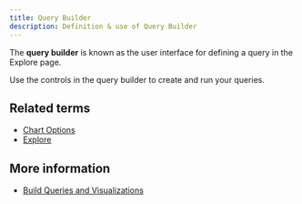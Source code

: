 ```yaml
---
title: Query Builder 
description: Definition & use of Query Builder 
---
```

The **query builder** is known as the user interface for defining a query in the Explore page.

Use the controls in the query builder to create and run your queries.

## Related terms

- [Chart Options](../chart-options)
- [Explore](../explore)

## More information

- [Build Queries and Visualizations](https://scuba.atlassian.net/wiki/spaces/SGV/pages/2139259899/Build+Queries+and+Visualizations+v5)